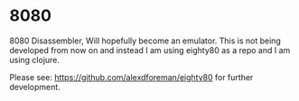 # 8080
8080 Disassembler, Will hopefully become an emulator.
This is not being developed from now on and instead I am using eighty80 as a repo and I am using clojure.

Please see: https://github.com/alexdforeman/eighty80  for further development.
